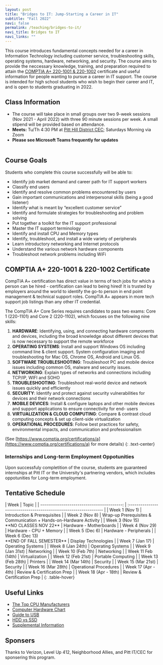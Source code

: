 ```yaml
---
layout: post
title: "Bridges to IT: Jump-Starting a Career in IT"
subtitle: "Fall 2022"
navi: false
permalink: /teaching/bridges-to-it/
navi_title: Bridges to IT
navi_links: ""
---
```


This course introduces fundamental concepts needed for a career in Information Technology including customer service, troubleshooting skills, operating systems, hardware, networking, and security. The course aims to provide the neccessary knowledge, training, and preparation required to attain the <a href="https://www.comptia.org/certifications/a">COMPTIA A+ 220-1001 & 220-1002</a> certificate and useful information for people wanting to pursue a career in IT support. The course is intended for high school students who wish to begin their career and IT, and is open to students graduating in 2022.

## Class Information

- The course will take place in small groups over two 9-week sessions (Nov 2021 - April 2022) with three 90 minute sessions per week. A small stipend will be provided based on attendance.
- **Meets:** Tu/Th 4:30 PM at [Pitt Hill District CEC](https://cec.pitt.edu/hilldistrict/); Saturdays Morning via Zoom
- **Please see Microsoft Teams frequently for updates**
  <br><br>

## Course Goals

Students who complete this course successfully will be able to:

- Identify job market demand and career path for IT support workers
- Classify end users
- Identify and resolve common problems encountered by users
- Gain important communications and interpersonal skills (being a good listener)
- Identify what is meant by “excellent customer service”
- Identify and formulate strategies for troubleshooting and problem solving
- Put together a toolkit for the IT support professional
- Master the IT support terminology
- Identify and install CPU and Memory types
- Identify, troubleshoot, and install a wide variety of peripherals
- Learn introductory networking and Internet protocols
- Understand the various network hardware components
- Troubleshoot network problems including WiFi

## COMPTIA A+ 220-1001 & 220-1002 Certificate

CompTIA A+ certification has direct value in terms of tech jobs for which a person can be hired - certification can lead to being hired! It is trusted by employers around the world to identify the go-to person in end point management & technical support roles. CompTIA A+ appears in more tech support job listings than any other IT credential.

The CompTIA A+ Core Series requires candidates to pass two exams: Core 1 (220-1101) and Core 2 (220-1102), which focuses on the following nine skills:

1. **HARDWARE**: Identifying, using, and connecting hardware components and devices, including the broad knowledge about different devices that is now necessary to support the remote workforce
2. **OPERATING SYSTEMS**: Install and support Windows OS including command line & client support. System configuration imaging and troubleshooting for Mac OS, Chrome OS, Android and Linux OS.
3. **SOFTWARE TROUBLESHOOTING**: Troubleshoot PC and mobile device issues including common OS, malware and security issues.
4. **NETWORKING**: Explain types of networks and connections including TCP/IP, WIFI and SOHO
5. **TROUBLESHOOTING**: Troubleshoot real-world device and network issues quickly and efficiently
6. **SECURITY**: Identify and protect against security vulnerabilities for devices and their network connections
7. **MOBILE DEVICES**: Install & configure laptops and other mobile devices and support applications to ensure connectivity for end- users
8. **VIRTUALIZATION & CLOUD COMPUTING**: Compare & contrast cloud computing concepts & set up client-side virtualization
9. **OPERATIONAL PROCEDURES**: Follow best practices for safety, environmental impacts, and communication and professionalism

(See [https://www.comptia.org/certifications/a](https://www.comptia.org/certifications/a) for more details)
{: .text-center}

### Internships and Long-term Employment Oppotunities

Upon successfuly completition of the course, students are guaranteed internships at Pitt IT or the University's partnering vendors, which includes oppotunities for Long-term employment.

## Tentative Schedule

<div class="table-responsive" markdown="1">
|                                        Week | Topic                                                              |
| ------------------------------------------: | :----------------------------------------------------------------- |
|                              Week 1 (Nov 1) | Introduction & Prerequisites                                       |
|                              Week 2 (Nov 8) | Wrap-up Prerequisites & Communication + Hands-on-Hardware Activity |
|   Week 3 (Nov 15) <br>**NO CLASSES NOV 22** | Hardware - Motherboards                                            |
|                             Week 4 (Nov 29) | Hardware - CPU + Memory                                            |
|                              Week 5 (Dec 6) | Hardware - Peripherals                                             |
| Week 6 (Dec 13)<br>**END OF FALL SEMESTER** | Display Technologies                                               |
|                             Week 7 (Jan 17) | Operating Systems                                                  |
|                           Week 8 (Jan 24th) | Operating Systems                                                  |
|                           Week 9 (Jan 31st) | Networking                                                         |
|                           Week 10 (Feb 7th) | Networking                                                         |
|                          Week 11 Feb (14th) | Virtualization                                                     |
|                          Week 12 (Feb 21st) | Portable Computing                                                 |
|                          Week 13 (Feb 28th) | Printers                                                           |
|                          Week 14 (Mar 14th) | Security                                                           |
|                          Week 15 (Mar 21st) | Security                                                           |
|                          Week 16 (Mar 28th) | Operational Procedures                                             |
|                         Week 17 (Apr - 4th) | Review & Certification Prep                                        |
|                        Week 18 (Apr - 18th) | Review & Certification Prep                                        |
{: .table-hover}

</div>

## Useful Links

- [The Top CPU Manufacturers](https://www.ranker.com/list/the-best-cpu-manufacturers-and-top-cpu-brands/computer-hardware)
- [Computer Hardware Chart](https://www.deviantart.com/sonic840/art/Computer-Hardware-Chart-2-0-587798335)
- [Guide to USB](https://www.digikey.com/en/articles/a-basic-guide-to-usb)
- [HDD vs SSD](https://www.pcmag.com/news/ssd-vs-hdd-whats-the-difference)
- [Supplemental Information](https://pitt.box.com/v/itsupportclass)

## Sponsers

Thanks to Verizon, Level Up 412, Neighborhood Allies, and Pitt IT/CEC for sponsering this program.
